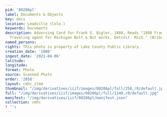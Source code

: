 ```yaml
---
pid: '00286pl'
label: Documents & Objects
key: docs
location: Leadville (Colo.)
keywords: Documents
description: Adversing Card for Frank S. Bigler, 1888, Reads "1888 Frank S. Bigler.
  Traveling agent for Michigan Bolt & Nut works. Detroit. Mich." (Bribois)
named_persons: 
rights: This photo is property of Lake County Public Library.
creation_date: '1888'
ingest_date: '2021-04-06'
latitude: 
longitude: 
format: Photo
source: Scanned Photo
order: '2858'
layout: cmhc_item
thumbnail: "/img/derivatives/iiif/images/00286pl/full/250,/0/default.jpg"
full: "/img/derivatives/iiif/images/00286pl/full/1140,/0/default.jpg"
manifest: "/img/derivatives/iiif/00286pl/manifest.json"
collection: cmhc
! '': 
---
```

